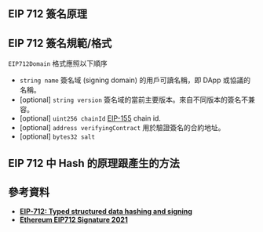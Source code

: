 <!-- - [EIP 712 簽名原理](#eip-712-簽名原理)
- [EIP 712 簽名規範/格式](#eip-712-簽名規範格式)
- [EIP 712 簽名實作 (`ethers.js`)](#eip-712-簽名實作-ethersjs)
- [參考資料](#參考資料) -->

## EIP 712 簽名原理


## EIP 712 簽名規範/格式
`EIP712Domain` 格式應照以下順序

- `string name` 簽名域 (signing domain) 的用戶可讀名稱，即 DApp 或協議的名稱。
- [optional] `string version` 簽名域的當前主要版本。來自不同版本的簽名不兼容。
- [optional] `uint256 chainId` [EIP-155](https://eips.ethereum.org/EIPS/eip-155) chain id.
- [optional] `address verifyingContract` 用於驗證簽名的合約地址。
- [optional] `bytes32 salt`

<!-- Public key: 0xb54898DB1250A6a629E5B566367E9C60a7Dd6C30

name, version, chainId, verifyingContract and salt all set, get signature:
0x0b38434b938c769857a43c6c46815693e00cef60a6a1198e9e0ea1cf3960de1776b13683ad25c285b3e86abffc0ace7e2136a5f1cbacb848fb266689bad4f6411b

salt: '0x' + '0000000000000000000000000000000000000000000000000000000000000002',

salt removed, get signature:
0xb8aa52fe06aea74f816836a12667a09613d8292135203bf57a7347bb483eed2b767a472a26480ea4381fdada58cfefdba27c07bf79b19c58212ae9d718a9744d1b

verifyingContract removed, get signature:
EIP 712 Signature: 0xad07587ebb531a4f9440e8777b4b135994ee92acbd38d55b59eb1258868882ce421637228d8d296fbf44139ff29b7a8ca647f430d55c7dadb0d6c3961d068ef81c

chainId removed, get signature:
0x02181b3d8d29332130106f12e25b7029452e9882d21a77e625b52405dfbfb1072f681f6e437f2960678149d5c49dfd0086f898c01ced34a9c65b463ca38073bb1b

version removed, get signature:
0x02181b3d8d29332130106f12e25b7029452e9882d21a77e625b52405dfbfb1072f681f6e437f2960678149d5c49dfd0086f898c01ced34a9c65b463ca38073bb1b

name removed, get signature:
0x5d585ca2eb454e00ef14f2c07a749bccf80cadff68717531b1b9ddd6058ff8885b38e00a3f401c7bf82345fe2c6ecd9df33556f7ba6876ed16294e9d4953dfe91b -->



<!-- ### 必填、選填 -->

## EIP 712 中 Hash 的原理跟產生的方法


<!-- ## EIP 712 簽名實作

### `ethers.js`

- sign

```jsx

```

- Verified

```jsx

``` -->

## 參考資料

- **[EIP-712: Typed structured data hashing and signing](https://eips.ethereum.org/EIPS/eip-712#signatures-and-hashing-overview)**
- ****[Ethereum EIP712 Signature 2021](https://w3c-ccg.github.io/ethereum-eip712-signature-2021-spec/#bib-eip712)****
